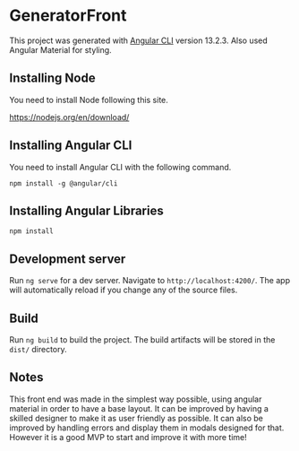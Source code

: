 # GeneratorFront

This project was generated with [Angular CLI](https://github.com/angular/angular-cli) version 13.2.3.
Also used Angular Material for styling.

## Installing Node

You need to install Node following this site.

https://nodejs.org/en/download/

## Installing Angular CLI

You need to install Angular CLI with the following command.

```
npm install -g @angular/cli
```

## Installing Angular Libraries

```
npm install 
```

## Development server

Run `ng serve` for a dev server. Navigate to `http://localhost:4200/`. The app will automatically reload if you change any of the source files.

## Build

Run `ng build` to build the project. The build artifacts will be stored in the `dist/` directory.

## Notes
This front end was made in the simplest way possible, using angular material in order to have a base layout. It can be improved by having a skilled designer to make it as user friendly as possible. It can also be improved by handling errors and display them in modals designed for that. However it is a good MVP to start and improve it with more time!
